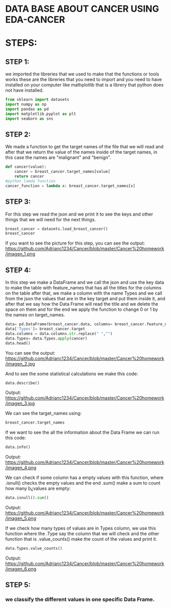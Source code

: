 # DATA BASE ABOUT CANCER USING EDA-CANCER
# STEPS:
## STEP 1:
we imported the libreries that we used to make that the functions or tools works
these are the libreries that you need to import and you need to have installed on your computer like mathplotlib that is a librery that python does not have installed.
````Python
from sklearn import datasets
import numpy as np
import pandas as pd
import matplotlib.pyplot as plt
import seaborn as sns
````
## STEP 2:
We made a function to get the target names of the file that we will read and after that we return the value of the names inside of the target names, in this case the names are "malignant" and "benign".
````Python
def cancer(value):
    cancer = breast_cancer.target_names[value]
    return cancer
#python lamda function
cancer_function = lambda x: breast_cancer.target_names[x]
````
## STEP 3:
For this step we read the json and we print it to see the keys and other things that we will need for the next things.
````Python
breast_cancer = datasets.load_breast_cancer()
breast_cancer
````
If you want to see the picture for this step, you can see the output:
https://github.com/Adrianc1234/Cancer/blob/master/Cancer%20homework/imagen_1.png

## STEP 4:
In this step we make a DataFrame and we call the json and use the key data to make the table with feature_names that has all the titles for the columns on the table after that, we make a column with the name Types and we call from the json the values that are in the key target and put them inside it, and after that we say how the Data Frame will read the title and we delete the space on them and for the end we apply the function to change 0 or 1 by the names on target_names.
````Python
data= pd.DataFrame(breast_cancer.data, columns= breast_cancer.feature_names)
data['Types']= breast_cancer.target
data.columns = data.columns.str.replace(" ","")
data.Types= data.Types.apply(cancer)
data.head()
````
You can see the output:
https://github.com/Adrianc1234/Cancer/blob/master/Cancer%20homework/imagen_2.jpg

And to see the some statistical calculations we make this code:
````Python
data.describe()
````
Output:
https://github.com/Adrianc1234/Cancer/blob/master/Cancer%20homework/imagen_3.jpg

We can see the target_names using:
````Python
breast_cancer.target_names
````
If we want to see the all the information about the Data Frame we can run this code:
````Python
data.info()
````
Output:
https://github.com/Adrianc1234/Cancer/blob/master/Cancer%20homework/imagen_4.png

We can check if some column has a empty values with this function, where .isnull() checks the empty values and the end .sum() make a sum to count how many b¿values are empty:
````Python
data.isnull().sum()
````
Output:
https://github.com/Adrianc1234/Cancer/blob/master/Cancer%20homework/imagen_5.png

If we check how many types of values are in Types column, we use this function where the .Type say the column that we will check and the other function that is .value_counts() make the count of the values and print it.
````Python
data.Types.value_counts()
````
Output:
https://github.com/Adrianc1234/Cancer/blob/master/Cancer%20homework/imagen_6.png

## STEP 5:
### we classify the different values in one specific Data Frame.

